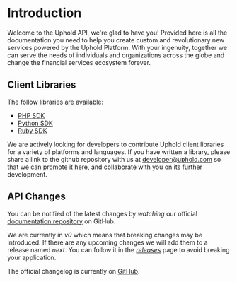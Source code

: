 # Introduction

Welcome to the Uphold API, we're glad to have you! Provided here is all the documentation you need to help you create custom and revolutionary new services powered by the Uphold Platform. With your ingenuity, together we can serve the needs of individuals and organizations across the globe and change the financial services ecosystem forever.

## Client Libraries

The follow libraries are available:

* [PHP SDK](https://github.com/seegno/bitreserve-sdk-php)
* [Python SDK](https://github.com/byrnereese/uphold-python-sdk)
* [Ruby SDK](https://github.com/groupbuddies/bitreserve)

We are actively looking for developers to contribute Uphold client libraries for a variety of platforms and languages. If you have written a library, please share a link to the github repository with us at <a href="mailto:developer@uphold.com?subject=I want to contribute code">developer@uphold.com</a> so that we can promote it here, and collaborate with you on its further development.

## API Changes

You can be notified of the latest changes by *watching* our official [documentation repository](https://github.com/bitreserve/api/) on GitHub.

We are currently in *v0* which means that breaking changes may be introduced. If there are any upcoming changes we will add them to a release named *next*. You can follow it in the *[releases](https://github.com/bitreserve/api/releases)* page to avoid breaking your application.

The official changelog is currently on [GitHub](https://github.com/bitreserve/api/releases).
